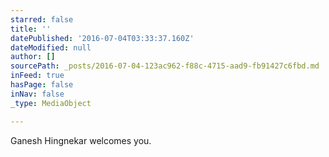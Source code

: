 ```yaml
---
starred: false
title: ''
datePublished: '2016-07-04T03:33:37.160Z'
dateModified: null
author: []
sourcePath: _posts/2016-07-04-123ac962-f88c-4715-aad9-fb91427c6fbd.md
inFeed: true
hasPage: false
inNav: false
_type: MediaObject

---
```

Ganesh Hingnekar welcomes you.